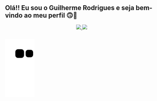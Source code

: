 ## Olá!! Eu sou o Guilherme Rodrigues e seja bem-vindo ao meu perfil 🙃👋

<!--
**guibuenorodrigues/guibuenorodrigues** is a ✨ _special_ ✨ repository because its `README.md` (this file) appears on your GitHub profile.

Here are some ideas to get you started:

- 🔭 I’m currently working on ...
- 🌱 I’m currently learning ...
- 👯 I’m looking to collaborate on ...
- 🤔 I’m looking for help with ...
- 💬 Ask me about ...
- 📫 How to reach me: ...
- 😄 Pronouns: ...
- ⚡ Fun fact: ...
-->

<div align="center">
  <a href="https://github.com/guibuenorodrigues">
  <img height="180em" src="https://github-readme-stats.vercel.app/api?username=guibuenorodrigues&show_icons=true&theme=dracula&include_all_commits=true&count_private=true"/>
  <img height="180em" src="https://github-readme-stats.vercel.app/api/top-langs/?username=guibuenorodrigues&layout=compact&langs_count=7&theme=dracula"/>
</div>
  
  ##
 
<div> 

  ![Snake animation](https://github.com/guibuenorodrigues/guibuenorodrigues/blob/output/github-contribution-grid-snake.svg)
 
</div>
